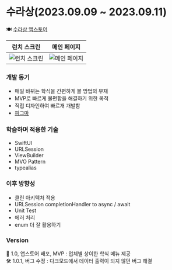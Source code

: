 # 수라상(2023.09.09 ~ 2023.09.11)

🍽️ [수라상 앱스토어](https://apps.apple.com/kr/app/%EC%88%98%EB%9D%BC%EC%83%81/id6465992647)

| 런치 스크린                          | 메인 페이지                          |
| --------------------------------- | --------------------------------- |
| ![런치 스크린](https://github.com/Sulasang/iOS/assets/49385546/f45640c8-4e65-431e-a382-5339062a5752) | ![메인 페이지](https://github.com/Sulasang/iOS/assets/49385546/a5c83177-e3fd-4a84-979c-fa601dec8dc3) |

### 개발 동기
- 매일 바뀌는 학식을 간편하게 볼 방법의 부재
- MVP로 빠르게 불편함을 해결하기 위한 목적
- 직접 디자인하여 빠르개 개발함
- [피그마](https://www.figma.com/file/FTBelOagptucAuD31tDr8Q/Untitled?type=design&node-id=0%3A1&mode=design&t=SMaHjyA1GMz3oKtr-1) 

### 학습하며 적용한 기술
- SwiftUI
- URLSession
- ViewBuilder
- MVO Pattern
- typealias

### 이후 방향성
- 클린 아키텍처 적용
- URLSession completionHandler to async / await
- Unit Test
- 에러 처리
- enum 더 잘 활용하기

### Version
🍏 1.0, 앱스토어 배포, MVP : 업체별 상이한 학식 메뉴 제공  
🛠️ 1.0.1, 버그 수정 : 다크모드에서 데이터 출력이 되지 않던 버그 해결
